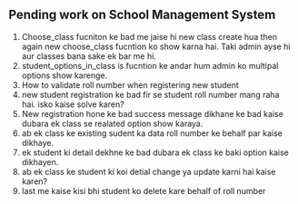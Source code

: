 ## Pending work on School Management System

1. Choose_class fucniton ke bad me jaise hi new class create hua then again new choose_class fucntion ko show karna hai. Taki admin ayse hi aur classes bana sake ek bar me hi.
1. student_options_in_class is fucntion ke andar hum admin ko multipal options show karenge.
1. How to validate roll number when registering new student
1. new student registration ke bad fir se student roll number mang raha hai. isko kaise solve karen?
1. New registration hone ke bad success message dikhane ke bad kaise dubara ek class se realated option show karaya.
1. ab ek class ke existing sudent ka data roll number ke behalf par kaise dikhaye.
1. ek student ki detail dekhne ke bad dubara ek class ke baki option kaise dikhayen.
1. ab ek class ke student ki koi detial change ya update karni hai kaise karen?
1. last me kaise kisi bhi student ko delete kare behalf of roll number
